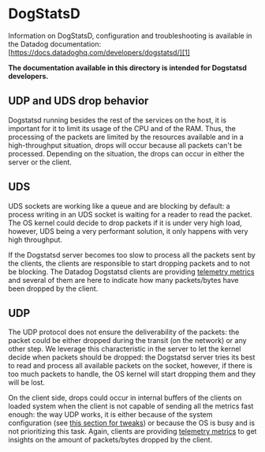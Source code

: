 # DogStatsD

Information on DogStatsD, configuration and troubleshooting is available in the Datadog documentation:
[https://docs.datadoghq.com/developers/dogstatsd/][1]

**The documentation available in this directory is intended for Dogstatsd developers.**

[1]: https://docs.datadoghq.com/developers/dogstatsd/

## UDP and UDS drop behavior

Dogstatsd running besides the rest of the services on the host, it is important
for it to limit its usage of the CPU and of the RAM.
Thus, the processing of the packets are limited by the resources available and
in a high-throughput situation, drops will occur because all packets can't be
processed. Depending on the situation, the drops can occur in either the server
or the client.

## UDS

UDS sockets are working like a queue and are blocking by default: a process
writing in an UDS socket is waiting for a reader to read the packet.
The OS kernel could decide to drop packets if it is under very high load, however,
UDS being a very performant solution, it only happens with very high throughput.

If the Dogstatsd server becomes too slow to process all the packets sent by the
clients, the clients are responsible to start dropping packets and to not be blocking.
The Datadog Dogstatsd clients are providing [telemetry metrics](https://docs.datadoghq.com/developers/dogstatsd/high_throughput/#client-side-telemetry)
and several of them are here to indicate how many packets/bytes have been dropped
by the client.

## UDP

The UDP protocol does not ensure the deliverability of the packets: the packet
could be either dropped during the transit (on the network) or any other step.
We leverage this characteristic in the server to let the kernel decide when
packets should be dropped: the Dogstatsd server tries its best to read and process
all available packets on the socket, however, if there is too much packets to
handle, the OS kernel will start dropping them and they will be lost.

On the client side, drops could occur in internal buffers of the clients on loaded
system when the client is not capable of sending all the metrics fast enough:
the way UDP works, it is either because of the system configuration (see
[this section for tweaks](https://docs.datadoghq.com/developers/dogstatsd/high_throughput/?tab=go#linux))
or because the OS is busy and is not prioritizing this task. Again, clients are providing [telemetry metrics](https://docs.datadoghq.com/developers/dogstatsd/high_throughput/#client-side-telemetry) to get insights on the amount of packets/bytes dropped by the client.
